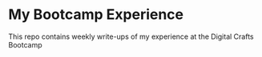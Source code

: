 # My Bootcamp Experience

This repo contains weekly write-ups of my experience at the Digital Crafts Bootcamp